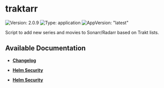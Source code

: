 # traktarr

![Version: 2.0.9](https://img.shields.io/badge/Version-2.0.9-informational?style=flat-square) ![Type: application](https://img.shields.io/badge/Type-application-informational?style=flat-square) ![AppVersion: "latest"](https://img.shields.io/badge/AppVersion-"latest"-informational?style=flat-square)

Script to add new series and movies to Sonarr/Radarr based on Trakt lists.

## Available Documentation

- [**Changelog**](CHANGELOG)

- [**Helm Security**](container-security)

- [**Helm Security**](helm-security)

